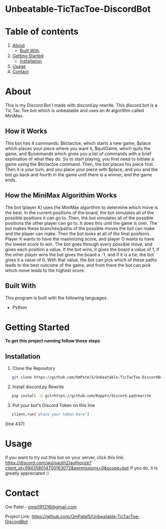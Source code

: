 # Unbeatable-TicTacToe-DiscordBot 

# Table of contents
1. [About](#about)
    * [Built With](#builtwith)
2. [Getting Started](#gettingstarted)
    * [Installation](#installation) 
3. [Usage](#usage)
4. [Contact](#contact)

# About <a name="about"></a>
This is my Discord Bot I made with discord.py rewrite. This discord bot is a Tic Tac Toe bot which is unbeatable and uses an AI algorithm called MiniMax.

## How it Works
This bot has 4 commands: $tictactoe, which starts a new game, $place which places your piece where you want it, $quitGame, which quits the game, and $commands which gives you a list of commands with a brief explination of what they do. So to start playing, you first need to initiate a game using the $tictactoe command. Then, the bot places his piece first. Then it is your turn, and you place your piece with $place, and you and the bot go back and fourth in the game until there is a winner, and the game ends. 

## How the MiniMax Algorithim Works
The bot (player X) uses the MiniMax algorithim to determine which move is the best. In the current positions of the board, the bot simulates all of the possible positions it can go to. Then, the bot simulates all of the possible positions the other player can go to. It does this until the game is over. The bot makes these branches/paths of the possible moves the bot can make and the player can make. Then the bot looks at all of the final positions. Player X wants to have the maximizing score, and player O wants to have the lowest score to win. The bot goes through every possible move, and gives each position a value. If the bot wins, it gives the board a value of 1, if the other player wins the bot gives the board a -1, and if it is a tie, the bot gives it a value of 0. With that value, the bot can pick which of these paths leads to the best outcome of the game, and from there the bot can pick which move leads to the highest score.

## Built With <a name="builtwith"></a>
This program is built with the following languages:
* Python

# Getting Started <a name="gettingstarted"></a>
**To get this project running follow these steps**

## Installation <a name="installation"></a>
1. Clone the Repository
```sh
   git clone https://github.com/OmPatel5/Unbeatable-TicTacToe-DiscordBot.git
   ```
2. Install discord.py Rewrite
```sh
   pip install -U git+https://github.com/Rapptz/discord.py@rewrite
   ```
3. Put your bot's Discord Token on this line
```sh
   client.run('place your token here')
   ```
   (line 437)

# Usage <a name="usage"></a>
If you want to try out this bot on your server, click this link:
https://discord.com/api/oauth2/authorize?client_id=994358014700163072&permissions=0&scope=bot
If you do, it is greatly appreciated :)

# Contact <a name="contact"></a>
Om Patel - omp091216@gmail.com

Project Link: https://github.com/OmPatel5/Unbeatable-TicTacToe-DiscordBot
